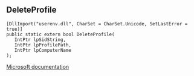 ## DeleteProfile

```
[DllImport("userenv.dll", CharSet = CharSet.Unicode, SetLastError = true)]
public static extern bool DeleteProfile(
   IntPtr lpSidString,
   IntPtr lpProfilePath,
   IntPtr lpComputerName
);
```

[Microsoft documentation](https://docs.microsoft.com/en-us/windows/win32/api/userenv/nf-userenv-deleteprofilew)
